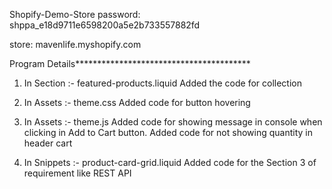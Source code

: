 
Shopify-Demo-Store password: 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

store: mavenlife.myshopify.com






Program Details****************************************

1. In Section :- featured-products.liquid 
    Added the code for collection

2. In Assets :- theme.css
    Added code for button hovering

3. In Assets :- theme.js
    Added code for showing message in console when clicking in Add to Cart button.
    Added code for not showing quantity in header cart

4. In Snippets :- product-card-grid.liquid
    Added code for the Section 3 of requirement like REST API 